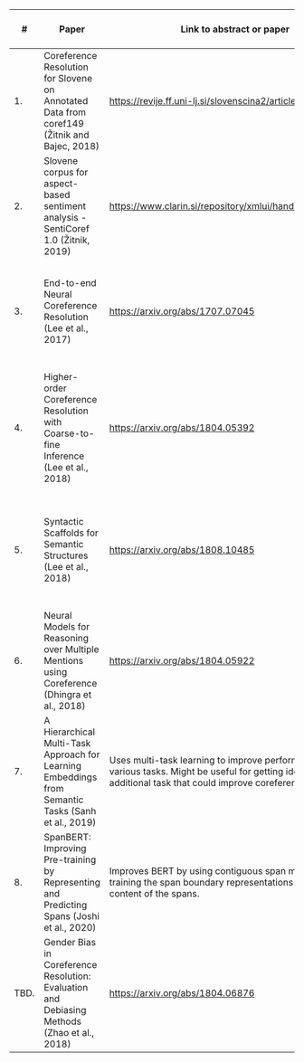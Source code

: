 | #  | Paper  |  Link to abstract or paper | Why is it relevant? | Additional comments (optional)
|----|---|---|---|---|
| 1. | Coreference Resolution for Slovene on Annotated Data from coref149 (Žitnik and Bajec, 2018) | https://revije.ff.uni-lj.si/slovenscina2/article/view/7967 | Introduces Slovene dataset for coreference resolution and describes an approach using manual feature engineering (SkipCor).  | Potential candidate for dataset. |
| 2. | Slovene corpus for aspect-based sentiment analysis - SentiCoref 1.0 (Žitnik, 2019) | https://www.clarin.si/repository/xmlui/handle/11356/1285 | Not a paper; Slovene dataset for sentiment analysis/coreference resolution (primarily the former).  | Potential candidate for dataset.  |
| 3. | End-to-end Neural Coreference Resolution (Lee et al., 2017) | https://arxiv.org/abs/1707.07045 | Introduces the first attempt at end-to-end (neural) coreference resolution. "Combines" mention detection and coreference of mentions. | / |
| 4. | Higher-order Coreference Resolution with Coarse-to-fine Inference (Lee et al., 2018) | https://arxiv.org/abs/1804.05392 | Improves the complexity of mention detection in previous work `(3.)` using a region proposal like mechanism. Will likely need to use something like this when doing a neural approach. | / |
| 5. | Syntactic Scaffolds for Semantic Structures (Lee et al., 2018) | https://arxiv.org/abs/1808.10485 | Uses a secondary task (learning syntax properties) to improve performance on semantic role labeling and coreference resolution. | Potential improvement to be implemented (need to see what additional info could be easily incorporated). |
| 6. | Neural Models for Reasoning over Multiple Mentions using Coreference (Dhingra et al., 2018) | https://arxiv.org/abs/1804.05922 | Uses contextual embeddings of current coreference clusters to improve coreference resolution. Mention as existing work on this topic in lit. review. | / |
| 7. | A Hierarchical Multi-Task Approach for Learning Embeddings from Semantic Tasks (Sanh et al., 2019) | Uses multi-task learning to improve performance on various tasks. Might be useful for getting ideas about an additional task that could improve coreference resolution. | / |
| 8. | SpanBERT: Improving Pre-training by Representing and Predicting Spans (Joshi et al., 2020) | Improves BERT by using contiguous span masking and training the span boundary representations to predict the content of the spans. | Current SOTA on OntoNotes coref. resolution dataset. |
| TBD. | Gender Bias in Coreference Resolution: Evaluation and Debiasing Methods (Zhao et al., 2018) | https://arxiv.org/abs/1804.06876 | Introduces a dataset with explicit gender bias and evaluates models to see how stereotypical they are. Mention as existing work on this topic in lit. review. | A challenging potential candidate for dataset. |
